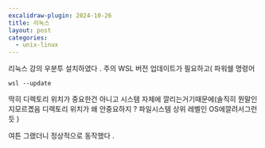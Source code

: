 ```yaml
---
excalidraw-plugin: 2024-10-26
title: 리눅스
layout: post
categories:
  - unix-linux
---
```


리눅스 강의 
우분투 설치하였다 . 
주의 WSL  버전 업데이트가 필요하고(
파워쉘 명령어 
```
wsl --update

```

딱히 디렉토리 위치가 중요한건 아니고
시스템 자체에 깔리는거기때문에(솔직히 뭔말인지모르곘음 디렉토리 위치가 왜 안중요하지 ? 파일시스템 상위 레벨인 OS에깔려서그런듯  )

여튼 그랬더니 정상적으로 동작했다 . 

